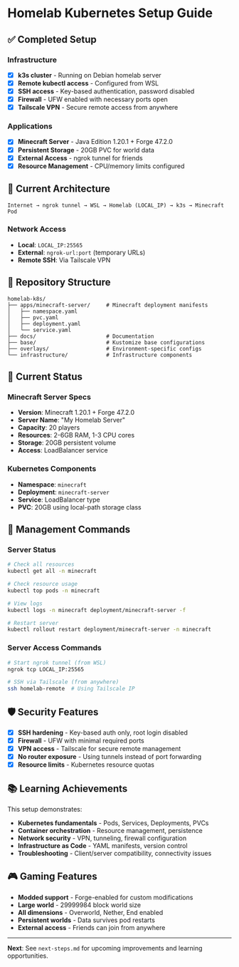 # Homelab Kubernetes Setup Guide

## ✅ Completed Setup

### Infrastructure
- [x] **k3s cluster** - Running on Debian homelab server
- [x] **Remote kubectl access** - Configured from WSL
- [x] **SSH access** - Key-based authentication, password disabled
- [x] **Firewall** - UFW enabled with necessary ports open
- [x] **Tailscale VPN** - Secure remote access from anywhere

### Applications
- [x] **Minecraft Server** - Java Edition 1.20.1 + Forge 47.2.0
- [x] **Persistent Storage** - 20GB PVC for world data
- [x] **External Access** - ngrok tunnel for friends
- [x] **Resource Management** - CPU/memory limits configured

## 🚀 Current Architecture

```
Internet → ngrok tunnel → WSL → Homelab (LOCAL_IP) → k3s → Minecraft Pod
```

### Network Access
- **Local**: `LOCAL_IP:25565`
- **External**: `ngrok-url:port` (temporary URLs)
- **Remote SSH**: Via Tailscale VPN

## 📁 Repository Structure

```
homelab-k8s/
├── apps/minecraft-server/     # Minecraft deployment manifests
│   ├── namespace.yaml
│   ├── pvc.yaml
│   ├── deployment.yaml
│   └── service.yaml
├── docs/                      # Documentation
├── base/                      # Kustomize base configurations
├── overlays/                  # Environment-specific configs
└── infrastructure/            # Infrastructure components
```

## 🎯 Current Status

### Minecraft Server Specs
- **Version**: Minecraft 1.20.1 + Forge 47.2.0
- **Server Name**: "My Homelab Server"
- **Capacity**: 20 players
- **Resources**: 2-6GB RAM, 1-3 CPU cores
- **Storage**: 20GB persistent volume
- **Access**: LoadBalancer service

### Kubernetes Components
- **Namespace**: `minecraft`
- **Deployment**: `minecraft-server`
- **Service**: LoadBalancer type
- **PVC**: 20GB using local-path storage class

## 🔧 Management Commands

### Server Status
```bash
# Check all resources
kubectl get all -n minecraft

# Check resource usage
kubectl top pods -n minecraft

# View logs
kubectl logs -n minecraft deployment/minecraft-server -f

# Restart server
kubectl rollout restart deployment/minecraft-server -n minecraft
```

### Server Access Commands
```bash
# Start ngrok tunnel (from WSL)
ngrok tcp LOCAL_IP:25565

# SSH via Tailscale (from anywhere)
ssh homelab-remote  # Using Tailscale IP
```

## 🛡️ Security Features

- [x] **SSH hardening** - Key-based auth only, root login disabled
- [x] **Firewall** - UFW with minimal required ports
- [x] **VPN access** - Tailscale for secure remote management
- [x] **No router exposure** - Using tunnels instead of port forwarding
- [x] **Resource limits** - Kubernetes resource quotas

## 📚 Learning Achievements

This setup demonstrates:
- **Kubernetes fundamentals** - Pods, Services, Deployments, PVCs
- **Container orchestration** - Resource management, persistence
- **Network security** - VPN, tunneling, firewall configuration
- **Infrastructure as Code** - YAML manifests, version control
- **Troubleshooting** - Client/server compatibility, connectivity issues

## 🎮 Gaming Features

- **Modded support** - Forge-enabled for custom modifications
- **Large world** - 29999984 block world size
- **All dimensions** - Overworld, Nether, End enabled
- **Persistent worlds** - Data survives pod restarts
- **External access** - Friends can join from anywhere

---

**Next**: See `next-steps.md` for upcoming improvements and learning opportunities. 